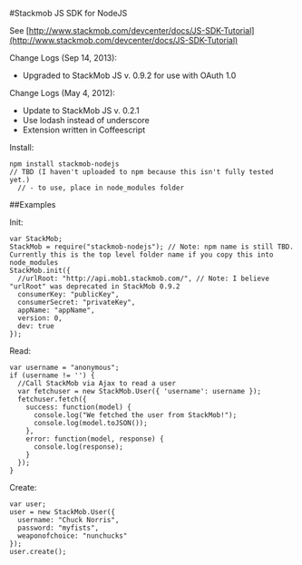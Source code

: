 #Stackmob JS SDK for NodeJS

See [http://www.stackmob.com/devcenter/docs/JS-SDK-Tutorial](http://www.stackmob.com/devcenter/docs/JS-SDK-Tutorial)


Change Logs (Sep 14, 2013):

*   Upgraded to StackMob JS v. 0.9.2 for use with OAuth 1.0


Change Logs (May 4, 2012):

*   Update to StackMob JS v. 0.2.1
*   Use lodash instead of underscore
*   Extension written in Coffeescript

Install:
    
    npm install stackmob-nodejs
    // TBD (I haven't uploaded to npm because this isn't fully tested yet.)
      // - to use, place in node_modules folder

##Examples    

Init:

    var StackMob;
    StackMob = require("stackmob-nodejs"); // Note: npm name is still TBD. Currently this is the top level folder name if you copy this into node_modules
    StackMob.init({
      //urlRoot: "http://api.mob1.stackmob.com/", // Note: I believe "urlRoot" was deprecated in StackMob 0.9.2
      consumerKey: "publicKey",
      consumerSecret: "privateKey",
      appName: "appName",
      version: 0,
      dev: true
    });

Read: 

    var username = "anonymous";
    if (username != '') {
      //Call StackMob via Ajax to read a user
      var fetchuser = new StackMob.User({ 'username': username });
      fetchuser.fetch({
        success: function(model) {
          console.log("We fetched the user from StackMob!");
          console.log(model.toJSON());
        },
        error: function(model, response) {
          console.log(response);
        }
      });
    }


Create:

    var user;
    user = new StackMob.User({
      username: "Chuck Norris",
      password: "myfists",
      weaponofchoice: "nunchucks"
    });
    user.create();
    